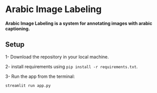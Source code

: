 # Arabic Image Labeling
**Arabic Image Labeling is a system for annotating images with arabic captioning.**


## Setup

1- Download the repository in your local machine.

2- install requirements using `pip install -r requirements.txt`.

3- Run the app from the terminal: 


```bash
streamlit run app.py
```
